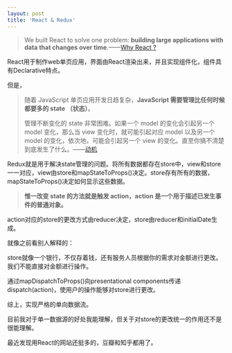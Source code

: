 ```yaml
---
layout: post
title: 'React & Redux'
---
```




> We built React to solve one problem: **building large applications with data that changes over time**.——[Why React ?](http://reactjs.cn/react/docs/why-react.html)

React用于制作web单页应用，界面由React渲染出来，并且实现组件化，组件具有Declarative特点。

但是，

> 随着 JavaScript 单页应用开发日趋复杂，**JavaScript 需要管理比任何时候都要多的 state （状态）**。 
>
> 管理不断变化的 state 非常困难。如果一个 model 的变化会引起另一个 model 变化，那么当 view 变化时，就可能引起对应 model 以及另一个 model 的变化，依次地，可能会引起另一个 view 的变化。直至你搞不清楚到底发生了什么。——[动机](http://cn.redux.js.org/docs/introduction/Motivation.html)

Redux就是用于解决state管理的问题。将所有数据都存在store中，view和store一一对应，view由store和mapStateToProps()决定。store存有所有的数据，mapStateToProps()决定如何显示这些数据。

> **惟一改变 state 的方法就是触发 action，action 是一个用于描述已发生事件的普通对象。**

action对应的store的更改方式由reducer决定，store由reducer和initialDate生成。

就像之前看别人解释的：

store就像一个银行，不仅存着钱，还有服务人员根据你的需求对金额进行更改。我们不能直接对金额进行操作。

通过mapDispatchToProps()向presentational components传递dispatch(action)，使用户的操作能够对store进行更改。

综上，实现严格的单向数据流。

目前我对于单一数据源的好处我能理解，但关于对store的更改统一的作用还不是很能理解。

最近发现用React的网站还挺多的，豆瓣和知乎都用了。
